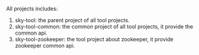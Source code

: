 All projects includes:
1. sky-tool: the parent project of all tool projects.
2. sky-tool-common: the common project of all tool projects, it provide the common api.
3. sky-tool-zookeeper: the tool project about zookeeper, it provide zookeeper common api.